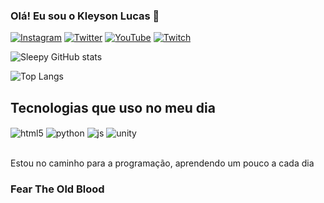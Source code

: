 
### Olá! Eu sou o Kleyson Lucas 👻


[![Instagram](https://img.shields.io/badge/Instagram-E4405F?style=for-the-badge&logo=instagram&logoColor=white
)](https://www.instagram.com/lucasrn.png/)
[![Twitter](https://img.shields.io/badge/Twitter-1DA1F2?style=for-the-badge&logo=twitter&logoColor=white
)](https://twitter.com/Sleepy_Ashs)
[![YouTube](https://img.shields.io/badge/YouTube-FF0000?style=for-the-badge&logo=youtube&logoColor=white
)](https://www.youtube.com/channel/UCuUGpDy74mtEE583MkcAIMw)
[![Twitch](https://img.shields.io/badge/Twitch-9146FF?style=for-the-badge&logo=twitch&logoColor=white
)](https://www.twitch.tv/sleepyashs)


![Sleepy GitHub stats](https://github-readme-stats.vercel.app/api?username=sleepyashs&show_icons=true&theme=ocean_dark )

![Top Langs](https://github-readme-stats.vercel.app/api/top-langs/?username=sleepyashs&hide_progress=true)

## Tecnologias que uso no meu dia

<div style="display: inline_block">
    <img align="center" alt="html5" src="https://img.shields.io/badge/HTML5-E34F26?style=for-the-badge&logo=html5&logoColor=white"/>
    <img align="center" alt="python" src="https://img.shields.io/badge/Python-14354C?style=for-the-badge&logo=python&logoColor=white"/>
    <img align="center" alt="js" src="https://img.shields.io/badge/JavaScript-F7DF1E?style=for-the-badge&logo=javascript&logoColor=black"/>
    <img align="center" alt="unity" src="https://img.shields.io/badge/Unity-100000?style=for-the-badge&logo=unity&logoColor=white"/>
</div><br/>

Estou no caminho para a programação, aprendendo um pouco a cada dia

### Fear The Old Blood

